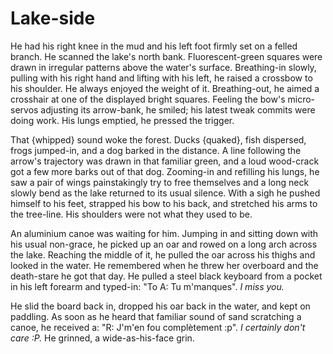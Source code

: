 # Lake-side
He had his right knee in the mud and his left foot firmly set on a felled branch. He scanned the lake's north bank. Fluorescent-green squares were drawn in irregular patterns above the water's surface. Breathing-in slowly, pulling with his right hand and lifting with his left, he raised a crossbow to his shoulder. He always enjoyed the weight of it. Breathing-out, he aimed a crosshair at one of the displayed bright squares. Feeling the bow's micro-servos adjusting its arrow-bank, he smiled; his latest tweak commits were doing work. His lungs emptied, he pressed the trigger. 

That {whipped} sound woke the forest. Ducks {quaked}, fish dispersed, frogs jumped-in, and a dog barked in the distance. A line following the arrow's trajectory was drawn in that familiar green, and a loud wood-crack got a few more barks out of that dog. Zooming-in and refilling his lungs, he saw a pair of wings painstakingly try to free themselves and a long neck slowly bend as the lake returned to its usual silence. With a sigh he pushed himself to his feet, strapped his bow to his back, and stretched his arms to the tree-line. His shoulders were not what they used to be. 

An aluminium canoe was waiting for him. Jumping in and sitting down with his usual non-grace, he picked up an oar and rowed on a long arch across the lake. Reaching the middle of it, he pulled the oar across his thighs and looked in the water. He remembered when he threw her overboard and the death-stare he got that day. He pulled a steel black keyboard from a pocket in his left forearm and typed-in: "To A: Tu m'manques". *I miss you.*

He slid the board back in, dropped his oar back in the water, and kept on paddling. As soon as he heard that familiar sound of sand scratching a canoe, he received a: "R: J'm'en fou complètement :p". *I certainly don't care :P.* He grinned, a wide-as-his-face grin.